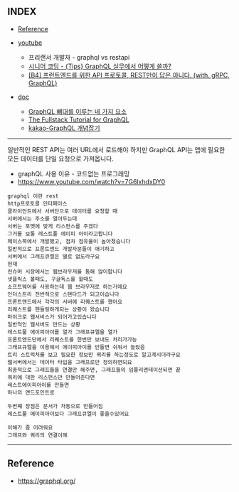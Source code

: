 
## INDEX
- [Reference](#Reference)

- [youtube](#youtube)
    - 프리랜서 개발자 - graphql vs restapi
    - [시니어 코딩 - {Tips} GraphQL 실무에서 어떻게 쓸까?](https://www.youtube.com/watch?v=ISMVvVwmQUk)
    - [[B4] 프런트엔드를 위한 API 프로토콜, REST만이 답은 아니다. (with. gRPC, GraphQL)](https://www.youtube.com/watch?v=6C9zyLioTOU)
- [doc](#doc)
    - [GraphQL 뼈대를 이루는 네 가지 요소](https://www.huskyhoochu.com/graphql-basic/)
    - [The Fullstack Tutorial for GraphQL](https://www.howtographql.com/)
    - [kakao-GraphQL 개념잡기](https://tech.kakao.com/2019/08/01/graphql-basic/)

---

일반적인 REST API는 여러 URL에서 로드해야 하지만 GraphQL API는 앱에 필요한 모든 데이터를 단일 요청으로 가져옵니다.



- graphQL 사용 이유 - 코드없는 프로그래밍
- https://www.youtube.com/watch?v=7G6lxhdxDY0
```
graphql 이란 rest
http프로토콜 인터페이스
클라이언트에서 서버단으로 데이터를 요청할 때
서버에서는 주소를 열어두는데
서버는 포멧에 맞게 리스펀스를 주겠다
그거를 보통 레스트풀 에이피 아이라고합니다
페이스북에서 개발했고, 점차 점유율이 높아졌습니다
일반적으로 프론트앤드 개발자분들이 애기하고
서버에서 그래프큐엘은 별로 없도라구요
현재 
컨슈머 시장에서는 웹브라우저를 통해 많이합니다
넷플릭스 볼때도, 구글독스를 할때도
소프트웨어를 사용하는데 웹 브라우저로 하는거에요
인더스트리 전반적으로 스탠다드가 되고이습니다
프론트앤드에서 각각의 서버에 리퀘스트를 했어요
리퀘스트를 핸들링하게되는 상황이 왔습니다
마이크로 웹서비스가 되어가고있습니다
일반적인 웹서버도 만드는 상황
레스트풀 에이피아이를 열가 그래프큐엘을 열가
프론트앤드단에서 리퀘스트를 한번만 보내도 처리가가능
그래프큐엘을 이용해서 에이피아이를 만들면 쉬워서 놀랐음
트리 스트럭처를 보고 필요한 정보만 쿼리를 하는정도로 알고계시더라구요
웹서버에서는 데이터 타입을 그래프로만 정의하면되요
최종적으로 그래프들을 연결만 해주면, 그래프들의 임플리멘테이션되면 끝
쿼리에 대한 리스펀스만 만들어준다면
레스트에이피아이를 만들면
하나의 앤드포인트로

두번쨰 장점은 문서가 자동으로 만들어짐
레스트풀 에이피아이보다 그래프큐엘이 좋을수있어요

이해가 좀 어려워요
그래프와 쿼리의 연결이해
```

---

## Reference
- https://graphql.org/
